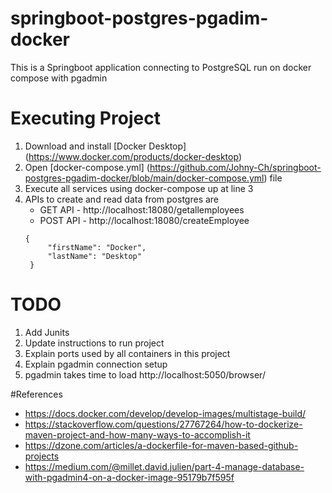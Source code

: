 # springboot-postgres-pgadim-docker
This is a Springboot application connecting to PostgreSQL run on docker compose with pgadmin

# Executing Project
1. Download and install [Docker Desktop] (https://www.docker.com/products/docker-desktop)
2. Open [docker-compose.yml] (https://github.com/Johny-Ch/springboot-postgres-pgadim-docker/blob/main/docker-compose.yml) file
3. Execute all services using docker-compose up at line 3
4. APIs to create and read data from postgres are
   * GET API - http://localhost:18080/getallemployees
   * POST API - http://localhost:18080/createEmployee
   ```
   {
        "firstName": "Docker",
        "lastName": "Desktop"
    }
   ```

# TODO
1. Add Junits
2. Update instructions to run project 
3. Explain ports used by all containers in this project
4. Explain pgadmin connection setup
5. pgadmin takes time to load http://localhost:5050/browser/
   
#References
* https://docs.docker.com/develop/develop-images/multistage-build/
* https://stackoverflow.com/questions/27767264/how-to-dockerize-maven-project-and-how-many-ways-to-accomplish-it
* https://dzone.com/articles/a-dockerfile-for-maven-based-github-projects
* https://medium.com/@millet.david.julien/part-4-manage-database-with-pgadmin4-on-a-docker-image-95179b7f595f
